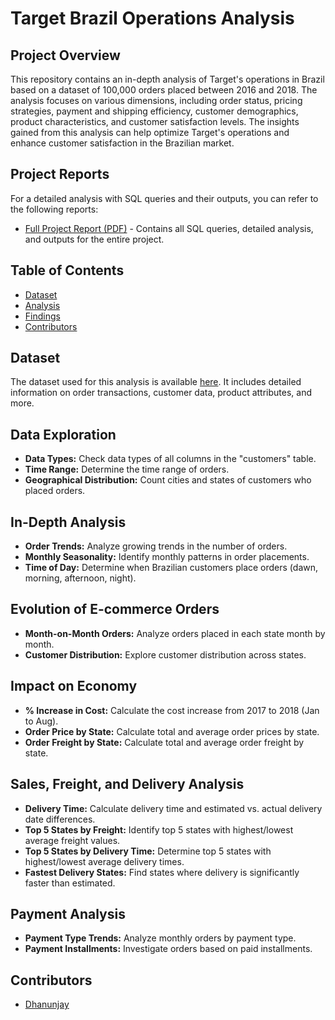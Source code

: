 # Target Brazil Operations Analysis

## Project Overview

This repository contains an in-depth analysis of Target's operations in Brazil based on a dataset of 100,000 orders placed between 2016 and 2018. The analysis focuses on various dimensions, including order status, pricing strategies, payment and shipping efficiency, customer demographics, product characteristics, and customer satisfaction levels. The insights gained from this analysis can help optimize Target's operations and enhance customer satisfaction in the Brazilian market.

## Project Reports

For a detailed analysis with SQL queries and their outputs, you can refer to the following reports:

- [Full Project Report (PDF)](https://onedrive.live.com/?authkey=%21ADUjzHcSu%5Fs33kc&id=20E1D6B7BEF796F7%21148&cid=20E1D6B7BEF796F7&parId=root&parQt=sharedby&o=OneUp) - Contains all SQL queries, detailed analysis, and outputs for the entire project.


## Table of Contents

- [Dataset](#dataset)
- [Analysis](#analysis)
- [Findings](#findings)
- [Contributors](#contributors)

## Dataset

The dataset used for this analysis is available [here](https://drive.google.com/drive/folders/1TGEc66YKbD443nslRi1bWgVd238gJCnb). It includes detailed information on order transactions, customer data, product attributes, and more.

## Data Exploration

- **Data Types:** Check data types of all columns in the "customers" table.
- **Time Range:** Determine the time range of orders.
- **Geographical Distribution:** Count cities and states of customers who placed orders.

## In-Depth Analysis

- **Order Trends:** Analyze growing trends in the number of orders.
- **Monthly Seasonality:** Identify monthly patterns in order placements.
- **Time of Day:** Determine when Brazilian customers place orders (dawn, morning, afternoon, night).

## Evolution of E-commerce Orders

- **Month-on-Month Orders:** Analyze orders placed in each state month by month.
- **Customer Distribution:** Explore customer distribution across states.

## Impact on Economy

- **% Increase in Cost:** Calculate the cost increase from 2017 to 2018 (Jan to Aug).
- **Order Price by State:** Calculate total and average order prices by state.
- **Order Freight by State:** Calculate total and average order freight by state.

## Sales, Freight, and Delivery Analysis

- **Delivery Time:** Calculate delivery time and estimated vs. actual delivery date differences.
- **Top 5 States by Freight:** Identify top 5 states with highest/lowest average freight values.
- **Top 5 States by Delivery Time:** Determine top 5 states with highest/lowest average delivery times.
- **Fastest Delivery States:** Find states where delivery is significantly faster than estimated.

## Payment Analysis

- **Payment Type Trends:** Analyze monthly orders by payment type.
- **Payment Installments:** Investigate orders based on paid installments.


## Contributors

- [Dhanunjay]([insert_your_github_profile_link_here](https://github.com/Dhanunjayaluri/)https://github.com/Dhanunjayaluri/)
